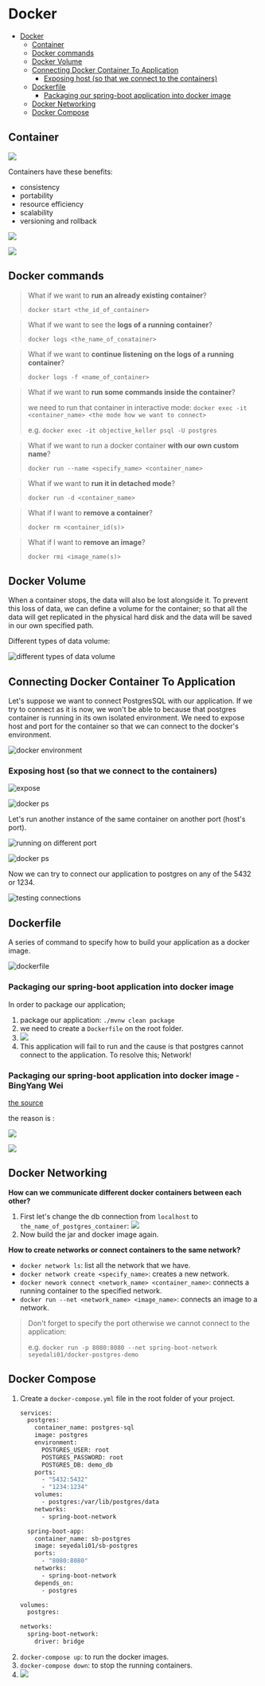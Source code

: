 # Docker

<!-- TOC -->
* [Docker](#docker)
  * [Container](#container)
  * [Docker commands](#docker-commands)
  * [Docker Volume](#docker-volume)
  * [Connecting Docker Container To Application](#connecting-docker-container-to-application)
    * [Exposing host (so that we connect to the containers)](#exposing-host-so-that-we-connect-to-the-containers)
  * [Dockerfile](#dockerfile)
    * [Packaging our spring-boot application into docker image](#packaging-our-spring-boot-application-into-docker-image)
  * [Docker Networking](#docker-networking)
  * [Docker Compose](#docker-compose)
<!-- TOC -->

## Container

![](images/Image_013.jpg)

Containers have these benefits:

- consistency
- portability
- resource efficiency
- scalability
- versioning and rollback

![](images/Image_014.jpg)

![](images/Image_015.jpg)

## Docker commands

> What if we want to **run an already existing container**?
>
> `docker start <the_id_of_container>`

> What if we want to see the **logs of a running container**?
>
> `docker logs <the_name_of_conatainer>`

> What if we want to **continue listening on the logs of a running container**?
>
> `docker logs -f <name_of_container>`

> What if we want to **run some commands inside the container**?
>
> we need to run that container in interactive
> mode: `docker exec -it <container_name> <the mode how we want to connect>`
>
> e.g. `docker exec -it objective_keller psql -U postgres`

> What if we want to run a docker container **with our own custom name**?
>
> `docker run --name <specify_name> <container_name>`

> What if we want to **run it in detached mode**?
>
> `docker run -d <container_name>`

> What if I want to **remove a container**?
>
> `docker rm <container_id(s)>`

> What if I want to **remove an image**?
>
> `docker rmi <image_name(s)>`

## Docker Volume

When a container stops, the data will also be lost alongside it.
To prevent this loss of data, we can define a volume for the container;
so that all the data will get replicated in the physical hard disk and the data
will be saved in our own specified path.

Different types of data volume:

![different types of data volume](images/Image_016.jpg)

## Connecting Docker Container To Application

Let's suppose we want to connect PostgresSQL with our application. If we try to connect as it is
now, we won't be able to because that postgres container is running in its own isolated environment.
We need to expose host and port for the container so that we can connect to the docker's environment.

![docker environment](images/Image_017.jpg)

### Exposing host (so that we connect to the containers)

![expose](images/Image_018.jpg)

![docker ps](images/Image_019.jpg)

Let's run another instance of the same container on another port (host's port).

![running on different port](images/Image_020.jpg)

![docker ps](images/Image_021.jpg)

Now we can try to connect our application to postgres on any of the 5432 or 1234.

![testing connections](images/Image_022.jpg)

## Dockerfile

A series of command to specify how to build your application as a docker image.

![dockerfile](images/Image_023.jpg)

### Packaging our spring-boot application into docker image

In order to package our application;

1. package our application: `./mvnw clean package`
2. we need to create a `Dockerfile` on the root folder. 
3. ![](images/Image_024.jpg)
4. This application will fail to run and the cause is that postgres cannot connect
to the application. To resolve this; Network!

### Packaging our spring-boot application into docker image - BingYang Wei

[the source](./Dockerfile-bingyangwei)

the reason is :

![](./images/Screenshot%202023-11-30%20145426.png)

![](./images/Screenshot%202023-11-30%20145551.png)
 

## Docker Networking
**How can we communicate different docker containers between each other?**

1. First let's change the db connection from `localhost` to `the_name_of_postgres_container`:
![](images/Image_025.jpg)
2. Now build the jar and docker image again.

**How to create networks or connect containers to the same network?**

- `docker network ls`: list all the network that we have.
- `docker network create <specify_name>`: creates a new network.
- `docker nework connect <network_name> <container_name>`: connects a running container to the specified network.
- `docker run --net <network_name> <image_name>`: connects an image to a network. 
> Don't forget to specify the port otherwise we cannot connect to the application:
> 
> e.g. `docker run -p 8080:8080 --net spring-boot-network seyedali01/docker-postgres-demo`

## Docker Compose
1. Create a `docker-compose.yml` file in the root folder of your project.
    ```dockerfile
    services:
      postgres:
        container_name: postgres-sql
        image: postgres
        environment:
          POSTGRES_USER: root
          POSTGRES_PASSWORD: root
          POSTGRES_DB: demo_db
        ports:
          - "5432:5432"
          - "1234:1234"
        volumes:
          - postgres:/var/lib/postgres/data
        networks:
          - spring-boot-network
    
      spring-boot-app:
        container_name: sb-postgres
        image: seyedali01/sb-postgres
        ports:
          - "8080:8080"
        networks:
          - spring-boot-network
        depends_on:
          - postgres
    
    volumes:
      postgres:
    
    networks:
      spring-boot-network:
        driver: bridge
    ```
2. `docker-compose up`: to run the docker images.
3. `docker-compose down`: to stop the running containers.
4. ![](images/Image_027.jpg)

<br><br><br>